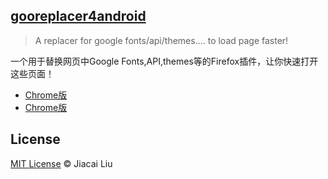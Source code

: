 ## [gooreplacer4android](http://liujiacai.net/gooreplacer)

> A replacer for google fonts/api/themes.... to load page faster!

一个用于替换网页中Google Fonts,API,themes等的Firefox插件，让你快速打开这些页面！

- [Chrome版](https://github.com/jiacai2050/gooreplacer4chrome)
- [Chrome版](https://github.com/jiacai2050/gooreplacer)

## License

[MIT License](http://liujiacai.net/license/MIT.html?year=2015) © Jiacai Liu

